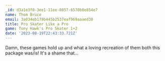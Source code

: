 ```yaml
---
_id: d3a1e3f0-3ee1-11ee-8057-6570b8e854e7
name: Thom Bruce
email: 3a034eb179b445b2537eaf969aaaed38
title: Pro Skater Like a Pro
game: Tony Hawk's Pro Skater 1+2
date: '2023-08-19T22:43:33.721Z'
---
```

Damn, these games hold up and what a loving recreation of them both this package was/is! It's a shame that...
